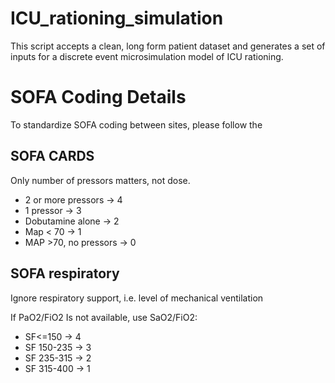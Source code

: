 # ICU_rationing_simulation

This script accepts a clean, long form patient dataset and generates a set of inputs for a discrete event microsimulation model of ICU rationing.




# SOFA Coding Details

To standardize SOFA coding between sites, please follow the 


## SOFA CARDS
Only number of pressors matters, not dose.

* 2 or more pressors -> 4
* 1 pressor -> 3
* Dobutamine alone -> 2
* Map < 70 -> 1
* MAP >70, no pressors -> 0


## SOFA respiratory
Ignore respiratory support, i.e. level of mechanical ventilation

If PaO2/FiO2 Is not available, use SaO2/FiO2:
* SF<=150 -> 4
* SF 150-235 -> 3
* SF 235-315 ->  2
* SF 315-400 -> 1

